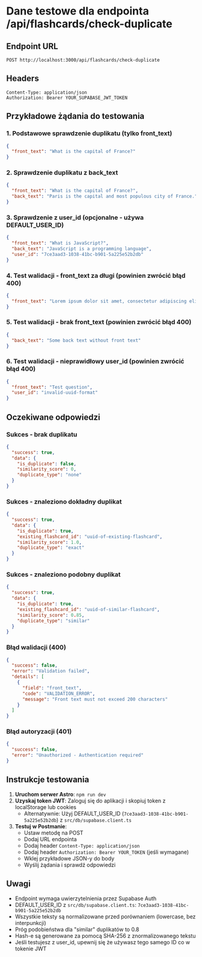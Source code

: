# Dane testowe dla endpointa /api/flashcards/check-duplicate

## Endpoint URL

```
POST http://localhost:3000/api/flashcards/check-duplicate
```

## Headers

```
Content-Type: application/json
Authorization: Bearer YOUR_SUPABASE_JWT_TOKEN
```

## Przykładowe żądania do testowania

### 1. Podstawowe sprawdzenie duplikatu (tylko front_text)

```json
{
  "front_text": "What is the capital of France?"
}
```

### 2. Sprawdzenie duplikatu z back_text

```json
{
  "front_text": "What is the capital of France?",
  "back_text": "Paris is the capital and most populous city of France."
}
```

### 3. Sprawdzenie z user_id (opcjonalne - używa DEFAULT_USER_ID)

```json
{
  "front_text": "What is JavaScript?",
  "back_text": "JavaScript is a programming language",
  "user_id": "7ce3aad3-1038-41bc-b901-5a225e52b2db"
}
```

### 4. Test walidacji - front_text za długi (powinien zwrócić błąd 400)

```json
{
  "front_text": "Lorem ipsum dolor sit amet, consectetur adipiscing elit. Sed do eiusmod tempor incididunt ut labore et dolore magna aliqua. Ut enim ad minim veniam, quis nostrud exercitation ullamco laboris nisi ut aliquip ex ea commodo consequat. Duis aute irure dolor in reprehenderit in voluptate velit esse cillum dolore eu fugiat nulla pariatur. Excepteur sint occaecat cupidatat non proident, sunt in culpa qui officia deserunt mollit anim id est laborum."
}
```

### 5. Test walidacji - brak front_text (powinien zwrócić błąd 400)

```json
{
  "back_text": "Some back text without front text"
}
```

### 6. Test walidacji - nieprawidłowy user_id (powinien zwrócić błąd 400)

```json
{
  "front_text": "Test question",
  "user_id": "invalid-uuid-format"
}
```

## Oczekiwane odpowiedzi

### Sukces - brak duplikatu

```json
{
  "success": true,
  "data": {
    "is_duplicate": false,
    "similarity_score": 0,
    "duplicate_type": "none"
  }
}
```

### Sukces - znaleziono dokładny duplikat

```json
{
  "success": true,
  "data": {
    "is_duplicate": true,
    "existing_flashcard_id": "uuid-of-existing-flashcard",
    "similarity_score": 1.0,
    "duplicate_type": "exact"
  }
}
```

### Sukces - znaleziono podobny duplikat

```json
{
  "success": true,
  "data": {
    "is_duplicate": true,
    "existing_flashcard_id": "uuid-of-similar-flashcard",
    "similarity_score": 0.85,
    "duplicate_type": "similar"
  }
}
```

### Błąd walidacji (400)

```json
{
  "success": false,
  "error": "Validation failed",
  "details": [
    {
      "field": "front_text",
      "code": "VALIDATION_ERROR",
      "message": "Front text must not exceed 200 characters"
    }
  ]
}
```

### Błąd autoryzacji (401)

```json
{
  "success": false,
  "error": "Unauthorized - Authentication required"
}
```

## Instrukcje testowania

1. **Uruchom serwer Astro**: `npm run dev`
2. **Uzyskaj token JWT**: Zaloguj się do aplikacji i skopiuj token z localStorage lub cookies
   - Alternatywnie: Użyj DEFAULT_USER_ID (`7ce3aad3-1038-41bc-b901-5a225e52b2db`) z `src/db/supabase.client.ts`
3. **Testuj w Postmanie**:
   - Ustaw metodę na POST
   - Dodaj URL endpointa
   - Dodaj header `Content-Type: application/json`
   - Dodaj header `Authorization: Bearer YOUR_TOKEN` (jeśli wymagane)
   - Wklej przykładowe JSON-y do body
   - Wyślij żądania i sprawdź odpowiedzi

## Uwagi

- Endpoint wymaga uwierzytelnienia przez Supabase Auth
- DEFAULT_USER_ID z `src/db/supabase.client.ts`: `7ce3aad3-1038-41bc-b901-5a225e52b2db`
- Wszystkie teksty są normalizowane przed porównaniem (lowercase, bez interpunkcji)
- Próg podobieństwa dla "similar" duplikatów to 0.8
- Hash-e są generowane za pomocą SHA-256 z znormalizowanego tekstu
- Jeśli testujesz z user_id, upewnij się że używasz tego samego ID co w tokenie JWT
